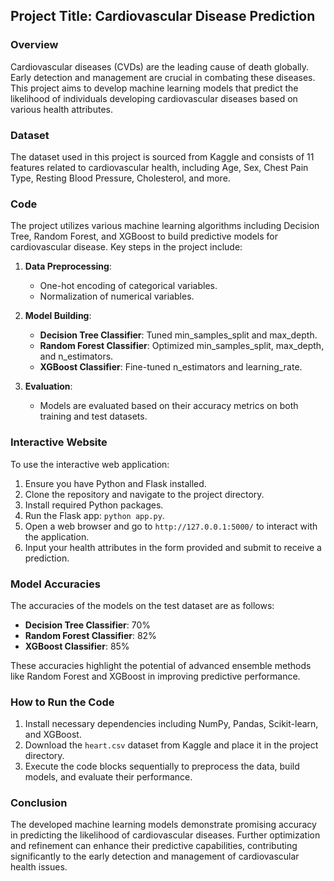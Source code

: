 ## Project Title: Cardiovascular Disease Prediction

### Overview
Cardiovascular diseases (CVDs) are the leading cause of death globally. Early detection and management are crucial in combating these diseases. This project aims to develop machine learning models that predict the likelihood of individuals developing cardiovascular diseases based on various health attributes.

### Dataset
The dataset used in this project is sourced from Kaggle and consists of 11 features related to cardiovascular health, including Age, Sex, Chest Pain Type, Resting Blood Pressure, Cholesterol, and more.

### Code
The project utilizes various machine learning algorithms including Decision Tree, Random Forest, and XGBoost to build predictive models for cardiovascular disease. Key steps in the project include:

1. **Data Preprocessing**:
   - One-hot encoding of categorical variables.
   - Normalization of numerical variables.

2. **Model Building**:
   - **Decision Tree Classifier**: Tuned min_samples_split and max_depth.
   - **Random Forest Classifier**: Optimized min_samples_split, max_depth, and n_estimators.
   - **XGBoost Classifier**: Fine-tuned n_estimators and learning_rate.

3. **Evaluation**:
   - Models are evaluated based on their accuracy metrics on both training and test datasets.

### Interactive Website
To use the interactive web application:

1. Ensure you have Python and Flask installed.
2. Clone the repository and navigate to the project directory.
3. Install required Python packages.
4. Run the Flask app: `python app.py`.
5. Open a web browser and go to `http://127.0.0.1:5000/` to interact with the application.
6. Input your health attributes in the form provided and submit to receive a prediction.

### Model Accuracies
The accuracies of the models on the test dataset are as follows:
- **Decision Tree Classifier**: 70%
- **Random Forest Classifier**: 82%
- **XGBoost Classifier**: 85%

These accuracies highlight the potential of advanced ensemble methods like Random Forest and XGBoost in improving predictive performance.

### How to Run the Code
1. Install necessary dependencies including NumPy, Pandas, Scikit-learn, and XGBoost.
2. Download the `heart.csv` dataset from Kaggle and place it in the project directory.
3. Execute the code blocks sequentially to preprocess the data, build models, and evaluate their performance.

### Conclusion
The developed machine learning models demonstrate promising accuracy in predicting the likelihood of cardiovascular diseases. Further optimization and refinement can enhance their predictive capabilities, contributing significantly to the early detection and management of cardiovascular health issues.
